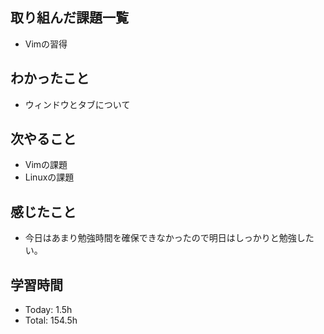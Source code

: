 ## 取り組んだ課題一覧
- Vimの習得
## わかったこと
- ウィンドウとタブについて
## 次やること
- Vimの課題
- Linuxの課題
## 感じたこと
- 今日はあまり勉強時間を確保できなかったので明日はしっかりと勉強したい。
## 学習時間
- Today: 1.5h
- Total: 154.5h

<!--```toggl
LIST
FROM 2024-04-06 TO 2024-04-06
INCLUDE PROJECTS "HappinessChain", "Self-Study"
```-->
<!--```toggl
SUMMARY
FROM 2024-01-01 TO 2024-04-06
INCLUDE PROJECTS "HappinessChain", "Self-Study"
```-->
